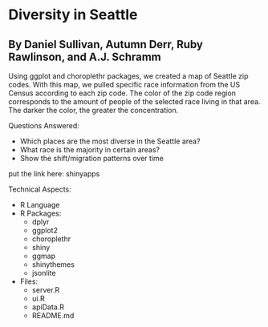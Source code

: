 # Diversity in Seattle
## By Daniel Sullivan, Autumn Derr, Ruby Rawlinson, and A.J. Schramm

Using ggplot and choroplethr packages, we created a map of Seattle zip codes.  With this map, we pulled specific race information from the US Census according to each zip code. The color of the zip code region corresponds to the amount of people of the selected race living in that area. The darker the color, the greater the concentration.

Questions Answered:
- Which places are the most diverse in the Seattle area?
- What race is the majority in certain areas?
- Show the shift/migration patterns over time

put the link here: shinyapps

Technical Aspects:
- R Language
- R Packages:
  - dplyr
  - ggplot2
  - choroplethr
  - shiny
  - ggmap
  - shinythemes
  - jsonlite
- Files:
  - server.R
  - ui.R
  - apiData.R
  - README.md




